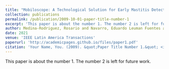 ```yaml
---
title: "Mobiloscope: A Technological Solution for Early Mastitis Detection in Dairy Cattle"
collection: publications
permalink: /publication/2009-10-01-paper-title-number-1
excerpt: 'This paper is about the number 1. The number 2 is left for future work.'
author: Medina-Rodriguez, Rosario and Navarro, Eduardo Leuman Fuentes and Beltrán-Castañón, César and Nunez-del-Prado, Miguel and Alatrista-Salas, Hugo
date: 2021
venue: 'IEEE Latin America Transactions'
paperurl: 'http://academicpages.github.io/files/paper1.pdf'
citation: 'Your Name, You. (2009). &quot;Paper Title Number 1.&quot; <i>Journal 1</i>. 1(1).'
---
```

This paper is about the number 1. The number 2 is left for future work.


